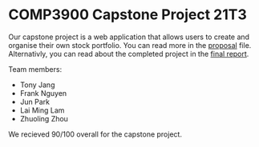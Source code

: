 # COMP3900 Capstone Project 21T3

Our capstone project is a web application that allows users to create and organise their own stock portfolio. You can read more in the [proposal](proposal.pdf) file. Alternativly, you can read about the completed project in the [final report](final_report.pdf).

Team members:

- Tony Jang
- Frank Nguyen
- Jun Park
- Lai Ming Lam
- Zhuoling Zhou

We recieved 90/100 overall for the capstone project.
